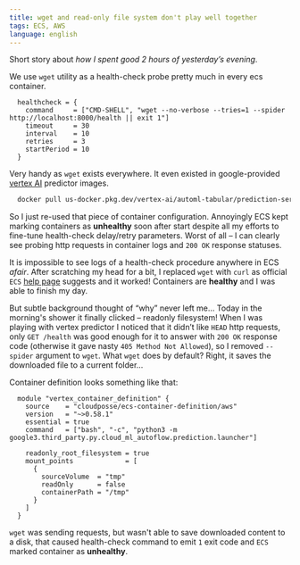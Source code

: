 ```yaml
---
title: wget and read-only file system don't play well together
tags: ECS, AWS
language: english
---
```


Short story about _how I spent good 2 hours of yesterday’s evening_.

We use `wget` utility as a health-check probe pretty much in every ecs container.

```hcl
  healthcheck = {
    command     = ["CMD-SHELL", "wget --no-verbose --tries=1 --spider http://localhost:8000/health || exit 1"]
    timeout     = 30
    interval    = 10
    retries     = 3
    startPeriod = 10
  }
```

Very handy as `wget` exists everywhere. It even existed in google-provided [vertex AI](https://cloud.google.com/vertex-ai) predictor images.

```sh
  docker pull us-docker.pkg.dev/vertex-ai/automl-tabular/prediction-server:20240609_1425
```

So I just re-used that piece of container configuration. Annoyingly ECS kept marking containers as **unhealthy** soon after start despite all my efforts to fine-tune health-check delay/retry parameters. Worst of all – I can clearly see probing http requests in container logs and `200 OK` response statuses.

It is impossible to see logs of a health-check procedure anywhere in ECS _afair_. After scratching my head for a bit, I replaced `wget` with `curl` as official `ECS` [help page](https://docs.aws.amazon.com/AmazonECS/latest/APIReference/API_HealthCheck.html) suggests and it worked! Containers are **healthy** and I was able to finish my day.

But subtle background thought of “why” never left me… Today in the morning's shower it finally clicked – readonly filesystem! When I was playing with vertex predictor I noticed that it didn’t like `HEAD` http requests, only `GET /health` was good enough for it to answer with `200 OK` response code (otherwise it gave nasty `405 Method Not Allowed`), so I removed `--spider` argument to `wget`. What `wget` does by default? Right, it saves the downloaded file to a current folder…

Container definition looks something like that:

```hcl
  module "vertex_container_definition" {
    source    = "cloudposse/ecs-container-definition/aws"
    version   = "~>0.58.1"
    essential = true
    command   = ["bash", "-c", "python3 -m google3.third_party.py.cloud_ml_autoflow.prediction.launcher"]

    readonly_root_filesystem = true
    mount_points             = [
      {
        sourceVolume  = "tmp"
        readOnly      = false
        containerPath = "/tmp"
      }
    ]
  }
```

`wget` was sending requests, but wasn't able to save downloaded content to a disk, that caused health-check command to emit `1` exit code and `ECS` marked container as **unhealthy**.

